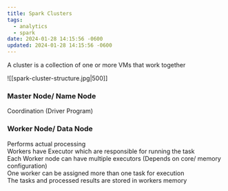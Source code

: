 ```yaml
---
title: Spark Clusters
tags:
  - analytics
  - spark
date: 2024-01-28 14:15:56 -0600
updated: 2024-01-28 14:15:56 -0600
---
```


A cluster is a collection of one or more VMs that work together

![[spark-cluster-structure.jpg|500]]

### Master Node/ Name Node

Coordination (Driver Program)

### Worker Node/ Data Node

Performs actual processing  
Workers have Executor which are responsible for running the task  
Each Worker node can have multiple executors (Depends on core/ memory configuration)  
One worker can be assigned more than one task for execution  
The tasks and processed results are stored in workers memory
